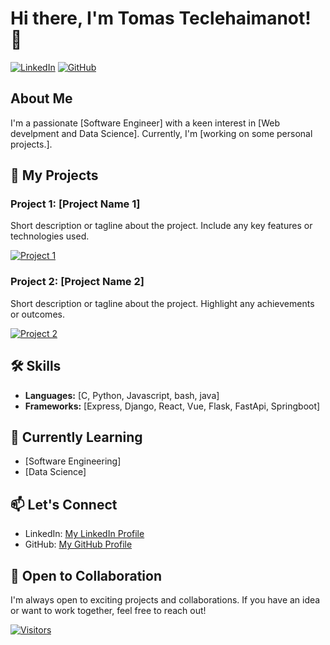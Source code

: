 # Hi there, I'm Tomas Teclehaimanot! 👋

[![LinkedIn](https://img.shields.io/badge/LinkedIn-Connect-blue)](https://www.linkedin.com/in/tomas-teclehaimanot)
[![GitHub](https://img.shields.io/badge/GitHub-Follow-brightgreen)](https://github.com/Sufi-to)

## About Me

I'm a passionate [Software Engineer] with a keen interest in [Web develpment and Data Science]. Currently, I'm [working on some personal projects.].

## 🚀 My Projects

### Project 1: [Project Name 1]
Short description or tagline about the project. Include any key features or technologies used.

[![Project 1](project1-thumbnail.jpg)](link-to-project1)

### Project 2: [Project Name 2]
Short description or tagline about the project. Highlight any achievements or outcomes.

[![Project 2](project2-thumbnail.jpg)](link-to-project2)

## 🛠️ Skills

- **Languages:** [C, Python, Javascript, bash, java]
- **Frameworks:** [Express, Django, React, Vue, Flask, FastApi, Springboot]


## 🌱 Currently Learning

- [Software Engineering]
- [Data Science]

## 📫 Let's Connect

- LinkedIn: [My LinkedIn Profile](https://www.linkedin.com/in/tomas-teclehaimanot)
- GitHub: [My GitHub Profile](https://github.com/Sufi-to)

## 🤝 Open to Collaboration

I'm always open to exciting projects and collaborations. If you have an idea or want to work together, feel free to reach out!

[![Visitors](https://visitor-badge.glitch.me/badge?page_id=Sufi-to.Sufi-to)](https://github.com/Sufi-to)

